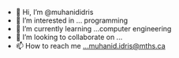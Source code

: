 - 👋 Hi, I’m @muhanididris
- 👀 I’m interested in ... programming
- 🌱 I’m currently learning ...computer engineering
- 💞️ I’m looking to collaborate on ...
- 📫 How to reach me ...muhanid.idris@mths.ca

<!---
muhanididris/muhanididris is a ✨ special ✨ repository because its `README.md` (this file) appears on your GitHub profile.
You can click the Preview link to take a look at your changes.
--->

